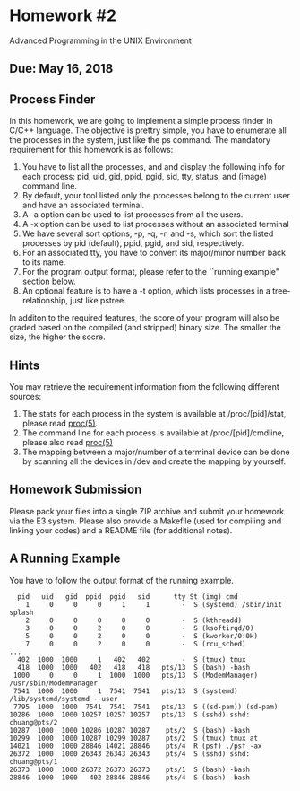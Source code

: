 # Homework #2

Advanced Programming in the UNIX Environment

## Due: May 16, 2018

## Process Finder

In this homework, we are going to implement a simple process finder in C/C++ language. The objective is prettry simple, you have to enumerate all the processes in the system, just like the ps command. The mandatory requirement for this homework is as follows:

1. You have to list all the processes, and and display the following info for each process: pid, uid, gid, ppid, pgid, sid, tty, status, and (image) command line.
2. By default, your tool listed only the processes belong to the current user and have an associated terminal.
3. A -a option can be used to list processes from all the users.
4. A -x option can be used to list processes without an associated terminal
5. We have several sort options, -p, -q, -r, and -s, which sort the listed processes by pid (default), ppid, pgid, and sid, respectively.
6. For an associated tty, you have to convert its major/minor number back to its name.
7. For the program output format, please refer to the ``running example" section below.
8. An optional feature is to have a -t option, which lists processes in a tree-relationship, just like pstree.

In additon to the required features, the score of your program will also be graded based on the compiled (and stripped) binary size. The smaller the size, the higher the socre.

## Hints

You may retrieve the requirement information from the following different sources:

1. The stats for each process in the system is available at /proc/[pid]/stat, please read [proc(5)](http://man7.org/linux/man-pages/man5/proc.5.html).
2. The command line for each process is available at /proc/[pid]/cmdline, please also read [proc(5)](http://man7.org/linux/man-pages/man5/proc.5.html)
3. The mapping between a major/number of a terminal device can be done by scanning all the devices in /dev and create the mapping by yourself.

## Homework Submission

Please pack your files into a single ZIP archive and submit your homework via the E3 system. Please also provide a Makefile (used for compiling and linking your codes) and a README file (for additional notes).

## A Running Example

You have to follow the output format of the running example.

```
  pid   uid   gid  ppid  pgid   sid      tty St (img) cmd
    1     0     0     0     1     1        -  S (systemd) /sbin/init splash
    2     0     0     0     0     0        -  S (kthreadd)
    3     0     0     2     0     0        -  S (ksoftirqd/0)
    5     0     0     2     0     0        -  S (kworker/0:0H)
    7     0     0     2     0     0        -  S (rcu_sched)
...
  402  1000  1000     1   402   402        -  S (tmux) tmux 
  418  1000  1000   402   418   418   pts/13  S (bash) -bash 
 1000     0     0     1  1000  1000   pts/13  S (ModemManager) /usr/sbin/ModemManager 
 7541  1000  1000     1  7541  7541   pts/13  S (systemd) /lib/systemd/systemd --user 
 7795  1000  1000  7541  7541  7541   pts/13  S ((sd-pam)) (sd-pam)          
10286  1000  1000 10257 10257 10257   pts/13  S (sshd) sshd: chuang@pts/2 
10287  1000  1000 10286 10287 10287    pts/2  S (bash) -bash 
10299  1000  1000 10287 10299 10287    pts/2  S (tmux) tmux at 
14021  1000  1000 28846 14021 28846    pts/4  R (psf) ./psf -ax 
26372  1000  1000 26343 26343 26343    pts/4  S (sshd) sshd: chuang@pts/1 
26373  1000  1000 26372 26373 26373    pts/1  S (bash) -bash 
28846  1000  1000   402 28846 28846    pts/4  S (bash) -bash

```
